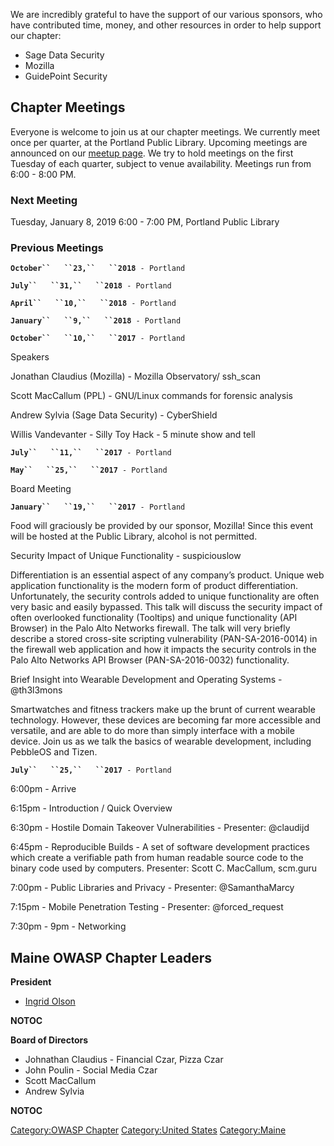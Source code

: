 We are incredibly grateful to have the support of our various sponsors,
who have contributed time, money, and other resources in order to help
support our chapter:

  - Sage Data Security
  - Mozilla
  - GuidePoint Security

## Chapter Meetings

Everyone is welcome to join us at our chapter meetings. We currently
meet once per quarter, at the Portland Public Library. Upcoming meetings
are announced on our [meetup page](https://www.meetup.com/OWASP-Maine/).
We try to hold meetings on the first Tuesday of each quarter, subject to
venue availability. Meetings run from 6:00 - 8:00 PM.

### Next Meeting

Tuesday, January 8, 2019 6:00 - 7:00 PM, Portland Public Library

### Previous Meetings

**`October``   ``23,``   ``2018`**` - Portland`

**`July``   ``31,``   ``2018`**` - Portland`

**`April``   ``10,``   ``2018`**` - Portland`

**`January``   ``9,``   ``2018`**` - Portland`

**`October``   ``10,``   ``2017`**` - Portland`

Speakers

Jonathan Claudius (Mozilla) - Mozilla Observatory/ ssh_scan

Scott MacCallum (PPL) - GNU/Linux commands for forensic analysis

Andrew Sylvia (Sage Data Security) - CyberShield

Willis Vandevanter - Silly Toy Hack - 5 minute show and tell

**`July``   ``11,``   ``2017`**` - Portland`

**`May``   ``25,``   ``2017`**` - Portland`

Board Meeting

**`January``   ``19,``   ``2017`**` - Portland`

Food will graciously be provided by our sponsor, Mozilla\! Since this
event will be hosted at the Public Library, alcohol is not permitted.

Security Impact of Unique Functionality - suspiciouslow

Differentiation is an essential aspect of any company’s product. Unique
web application functionality is the modern form of product
differentiation. Unfortunately, the security controls added to unique
functionality are often very basic and easily bypassed. This talk will
discuss the security impact of often overlooked functionality (Tooltips)
and unique functionality (API Browser) in the Palo Alto Networks
firewall. The talk will very briefly describe a stored cross-site
scripting vulnerability (PAN-SA-2016-0014) in the firewall web
application and how it impacts the security controls in the Palo Alto
Networks API Browser (PAN-SA-2016-0032) functionality.

Brief Insight into Wearable Development and Operating Systems -
@th3l3mons

Smartwatches and fitness trackers make up the brunt of current wearable
technology. However, these devices are becoming far more accessible and
versatile, and are able to do more than simply interface with a mobile
device. Join us as we talk the basics of wearable development, including
PebbleOS and Tizen.

**`July``   ``25,``   ``2017`**` - Portland`

6:00pm - Arrive

6:15pm - Introduction / Quick Overview

6:30pm - Hostile Domain Takeover Vulnerabilities - Presenter: @claudijd

6:45pm - Reproducible Builds - A set of software development practices
which create a verifiable path from human readable source code to the
binary code used by computers. Presenter: Scott C. MacCallum, scm.guru

7:00pm - Public Libraries and Privacy - Presenter: @SamanthaMarcy

7:15pm - Mobile Penetration Testing - Presenter: @forced_request

7:30pm - 9pm - Networking

## Maine OWASP Chapter Leaders

**President**

  - [Ingrid Olson](mailto:ingrid.olson@owasp.org)

__NOTOC__

**Board of Directors**

  - Johnathan Claudius - Financial Czar, Pizza Czar
  - John Poulin - Social Media Czar
  - Scott MacCallum
  - Andrew Sylvia

__NOTOC__

[Category:OWASP Chapter](Category:OWASP_Chapter "wikilink")
[Category:United States](Category:United_States "wikilink")
[Category:Maine](Category:Maine "wikilink")